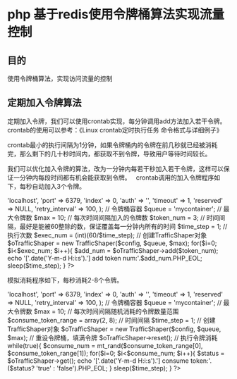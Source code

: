 # php 基于redis使用令牌桶算法实现流量控制

## 目的

使用令牌桶算法，实现访问流量的控制


## 定期加入令牌算法
定期加入令牌，我们可以使用crontab实现，每分钟调用add方法加入若干令牌。crontab的使用可以参考：《Linux crontab定时执行任务 命令格式与详细例子》

crontab最小的执行间隔为1分钟，如果令牌桶内的令牌在前几秒就已经被消耗完，那么剩下的几十秒时间内，都获取不到令牌，导致用户等待时间较长。

我们可以优化加入令牌的算法，改为一分钟内每若干秒加入若干令牌，这样可以保证一分钟内每段时间都有机会能获取到令牌。 
  
crontab调用的加入令牌程序如下，每秒自动加入3个令牌。

<?php
/**
 * 定时任务加入令牌
 */
require 'TrafficShaper.class.php';

// redis连接设定
$config = array(
    'host' => 'localhost',
    'port' => 6379,
    'index' => 0,
    'auth' => '',
    'timeout' => 1,
    'reserved' => NULL,
    'retry_interval' => 100,
);

// 令牌桶容器
$queue = 'mycontainer';

// 最大令牌数
$max = 10;

// 每次时间间隔加入的令牌数
$token_num = 3;

// 时间间隔，最好是能被60整除的数，保证覆盖每一分钟内所有的时间
$time_step = 1;

// 执行次数
$exec_num = (int)(60/$time_step);

// 创建TrafficShaper对象
$oTrafficShaper = new TrafficShaper($config, $queue, $max);

for($i=0; $i<$exec_num; $i++){
    $add_num = $oTrafficShaper->add($token_num);
    echo '['.date('Y-m-d H:i:s').'] add token num:'.$add_num.PHP_EOL;
    sleep($time_step);
}

?>

模拟消耗程序如下，每秒消耗2-8个令牌。

<?php
/**
 * 模拟用户访问消耗令牌，每段时间间隔消耗若干令牌
 */
require 'TrafficShaper.class.php';

// redis连接设定
$config = array(
    'host' => 'localhost',
    'port' => 6379,
    'index' => 0,
    'auth' => '',
    'timeout' => 1,
    'reserved' => NULL,
    'retry_interval' => 100,
);

// 令牌桶容器
$queue = 'mycontainer';

// 最大令牌数
$max = 10;

// 每次时间间隔随机消耗的令牌数量范围
$consume_token_range = array(2, 8);

// 时间间隔
$time_step = 1;

// 创建TrafficShaper对象
$oTrafficShaper = new TrafficShaper($config, $queue, $max);

// 重设令牌桶，填满令牌
$oTrafficShaper->reset();

// 执行令牌消耗
while(true){
    $consume_num = mt_rand($consume_token_range[0], $consume_token_range[1]);
    for($i=0; $i<$consume_num; $i++){
        $status = $oTrafficShaper->get();
        echo '['.date('Y-m-d H:i:s').'] consume token:'.($status? 'true' : 'false').PHP_EOL;
    }
    sleep($time_step);
}

?>
